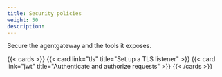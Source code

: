 ```yaml
---
title: Security policies
weight: 50
description: 
---
```


Secure the agentgateway and the tools it exposes. 

{{< cards >}}
  {{< card link="tls" title="Set up a TLS listener" >}}
  {{< card link="jwt" title="Authenticate and authorize requests" >}}
{{< /cards >}}